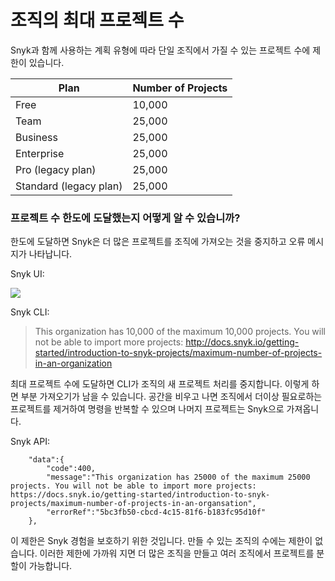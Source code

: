 # 조직의 최대 프로젝트 수

Snyk과 함께 사용하는 계획 유형에 따라 단일 조직에서 가질 수 있는 프로젝트 수에 제한이 있습니다.

| Plan                   | Number of Projects |
| ---------------------- | ------------------ |
| Free                   | 10,000             |
| Team                   | 25,000             |
| Business               | 25,000             |
| Enterprise             | 25,000             |
| Pro (legacy plan)      | 25,000             |
| Standard (legacy plan) | 25,000             |

### 프로젝트 수 한도에 도달했는지 어떻게 알 수 있습니까?

한도에 도달하면 Snyk은 더 많은 프로젝트를 조직에 가져오는 것을 중지하고 오류 메시지가 나타납니다.

Snyk UI:

![](<../../.gitbook/assets/image (14) (1).png>)

Snyk CLI:

> This organization has 10,000 of the maximum 10,000 projects. You will not be able to import more projects: http://docs.snyk.io/getting-started/introduction-to-snyk-projects/maximum-number-of-projects-in-an-organization

최대 프로젝트 수에 도달하면 CLI가 조직의 새 프로젝트 처리를 중지합니다. 이렇게 하면 부분 가져오기가 남을 수 있습니다. 공간을 비우고 나면 조직에서 더이상 필요로하는 프로젝트를 제거하여 명령을 반복할 수 있으며 나머지 프로젝트는 Snyk으로 가져옵니다.

Snyk API:

```
    "data":{
        "code":400,
        "message":"This organization has 25000 of the maximum 25000 projects. You will not be able to import more projects: https://docs.snyk.io/getting-started/introduction-to-snyk-projects/maximum-number-of-projects-in-an-organsation",
        "errorRef":"5bc3fb50-cbcd-4c15-81f6-b183fc95d10f"
    },
```

이 제한은 Snyk 경험을 보호하기 위한 것입니다. 만들 수 있는 조직의 수에는 제한이 없습니다. 이러한 제한에 가까워 지면 더 많은 조직을 만들고 여러 조직에서 프로젝트를 분할이 가능합니다.
